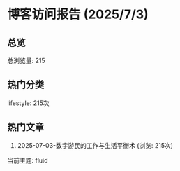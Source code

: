 # 博客访问报告 (2025/7/3)

## 总览
总浏览量: 215

## 热门分类
lifestyle: 215次

## 热门文章
1. 2025-07-03-数字游民的工作与生活平衡术 (浏览: 215次)

当前主题: fluid
